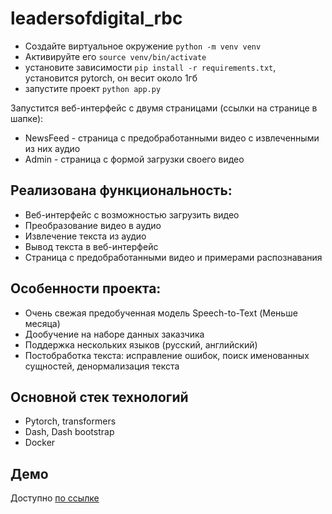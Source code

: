 # leadersofdigital_rbc
-    Создайте виртуальное окружение `python -m venv venv`
-    Активируйте его `source venv/bin/activate`
-    установите зависимости `pip install -r requirements.txt`, установится pytorch, он весит около 1гб
-    запустите проект `python app.py`


Запустится веб-интерфейс с двумя страницами (ссылки на странице в шапке):
-    NewsFeed - страница с предобработанными видео с извлеченными из них аудио
-    Admin - страница с формой загрузки своего видео


## Реализована функциональность:
-    Веб-интерфейс с возможностью загрузить видео
-    Преобразование видео в аудио 
-    Извлечение текста из аудио
-    Вывод текста в веб-интерфейс
-    Страница с предобработанными видео и примерами распознавания

## Особенности проекта:
-    Очень свежая предобученная модель Speech-to-Text (Меньше месяца)
-    Дообучение на наборе данных заказчика
-    Поддержка нескольких языков (русский, английский)
-    Постобработка текста: исправление ошибок, поиск именованных сущностей, денормализация текста

## Основной стек технологий
-    Pytorch, transformers
-    Dash, Dash bootstrap
-    Docker

## Демо
Доступно [по ссылке](http://0.0.0.0:8050/admin)
